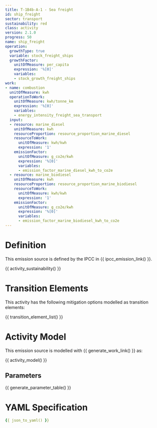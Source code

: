 ```yaml
---
title: T-1B4b-A-1 - Sea freight
id: ship_freight
sector: transport
sustainability: red
class: activity
version: 2.1.0
progress: 50
name: ship_freight
operation:
  growthType: true
  variable: stock_freight_ships
  growthFactor:
    unitOfMeasure: per_capita
    expression: '%[0]'
    variables:
    - stock_growth_freight_ships
work:
- name: combustion
  unitOfMeasure: kwh
  operationToWork:
    unitOfMeasure: kwh/tonne_km
    expression: '%[0]'
    variables:
    - energy_intensity_freight_sea_transport
  input:
  - resource: marine_diesel
    unitOfMeasure: kwh
    resourceProportion: resource_proportion_marine_diesel
    resourceToWork:
      unitOfMeasure: kwh/kwh
      expression: '1'
    emissionFactor:
      unitOfMeasure: g_co2e/kwh
      expression: '%[0]'
      variables:
      - emission_factor_marine_diesel_kwh_to_co2e
  - resource: marine_biodiesel
    unitOfMeasure: kwh
    resourceProportion: resource_proportion_marine_biodiesel
    resourceToWork:
      unitOfMeasure: kwh/kwh
      expression: '1'
    emissionFactor:
      unitOfMeasure: g_co2e/kwh
      expression: '%[0]'
      variables:
      - emission_factor_marine_biodiesel_kwh_to_co2e
---
```

# Definition
This emission source is defined by the IPCC in {{ ipcc_emission_link() }}.


{{ activity_sustainability() }}

# Transition Elements

This activity has the following mitigation options modelled as transition elements:

{{ transition_element_list() }}

# Activity Model
This emission source is modelled with {{ generate_work_link() }} as:

{{ activity_model() }}

## Parameters

{{ generate_parameter_table() }}

# YAML Specification

```yaml
{{ json_to_yaml() }}
```